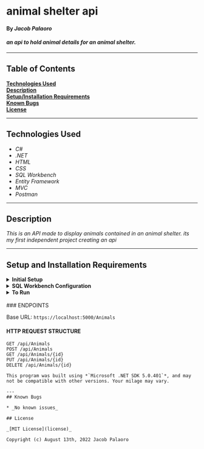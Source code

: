 # animal shelter api

#### By _**Jacob Palaoro**_  

#### _an api to hold animal details for an animal shelter._  

---

## Table of Contents

**[Technologies Used](#technologies-used)  
[Description](#description)  
[Setup/Installation Requirements](#setup-and-installation-requirements)  
[Known Bugs](#known-bugs)  
[License](#license)**

---

## Technologies Used

* _C#_
* _.NET_
* _HTML_
* _CSS_
* _SQL Workbench_
* _Entity Framework_
* _MVC_
* _Postman_

---
## Description

_This is an API made to display animals contained in an animal shelter. its my first independent project creating an api_

---
## Setup and Installation Requirements

<details>
<summary><strong>Initial Setup</strong></summary>
<ol>
<li>Copy the git repository url
<li>Open a shell program and navigate to your desktop.
<li>Clone the repository for this project using the "git clone" command and including the copied URL.
<li>While still in the shell program, navigate to the root directory of the newly created file named "treat.Solution".
<li>From the root directory, navigate to the "AnimalShelter" directory.

<br>
</details>

<details>
<summary><strong>SQL Workbench Configuration</strong></summary>
<ol>
<li>Create an appsetting.json file in the "AnimalShelter" directory of the project*  
   <pre>AnimalShelterAPI.Solution
   └── AnimalShelter
    └── appsetting.json</pre>
<li> Insert the following code** : <br>

<pre>{
  "ConnectionStrings": {
    "DefaultConnection": "Server=localhost;Port=3306;database=jacob_palaoro;uid=root;pwd=[YOUR-PASSWORD-HERE];"
  }
}</pre>
<small>*note: you must include your password in the code block section labeled "YOUR-PASSWORD-HERE".</small><br>
<small>**note: if you plan to push this cloned project to a public-facing repository, remember to add the appsettings.json file to your .gitignore before doing so.</small>
 project.<br><br>
How to Import a Database:
<ol> 
  <li>Open your terminal 
  <li>Move to AnimalShelter folder in the project
  <li>run dotnet ef migrations add Initial
  <li> dotnet ef database update
  
</details>

<details>
<summary><strong>To Run</strong></summary>
Navigate to:  
   <pre>AnimalShelterAPI.Solution
   └── <strong>AnimalShelter</strong></pre>

Run ```$ dotnet restore``` in the console.<br>
Run ```$ dotnet run``` in the console
The endpoints for this app can be reached through a web browser or an API platform like Postman.

After launching the app, as described below, navigate to http://localhost:5000/api/Animals/ in your browser or send the URL as a GET request in Postman to receive a list of all animals currently in the shelter.


</details>
<br>
### ENDPOINTS

Base URL: `https://localhost:5000/Animals`

#### HTTP REQUEST STRUCTURE

```Shell
GET /api/Animals
POST /api/Animals
GET /api/Animals/{id}
PUT /api/Animals/{id}
DELETE /api/Animals/{id}

This program was built using *`Microsoft .NET SDK 5.0.401`*, and may not be compatible with other versions. Your milage may vary.

---
## Known Bugs

* _No known issues_

## License

_[MIT License](license)_

Copyright (c) August 13th, 2022 Jacob Palaoro